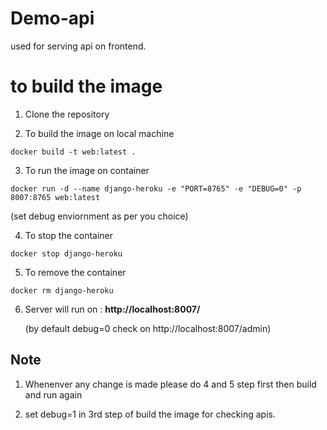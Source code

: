 # Demo-api
used for serving api on frontend.

# to build the image

1. Clone the repository

2. To build the image on local machine
```
docker build -t web:latest .
```
3. To run the image on container
```
docker run -d --name django-heroku -e "PORT=8765" -e "DEBUG=0" -p 8007:8765 web:latest
```
(set debug enviornment as per you choice)

4. To stop the container

```
docker stop django-heroku
```

5. To remove the container

```
docker rm django-heroku
```

6. Server will run on : **http://localhost:8007/**
   
   (by default debug=0 check on http://localhost:8007/admin)

## Note 
1. Whenenver any change is made please do 4 and 5 step first then build and run again

2. set debug=1 in 3rd step of build the image for checking apis. 


